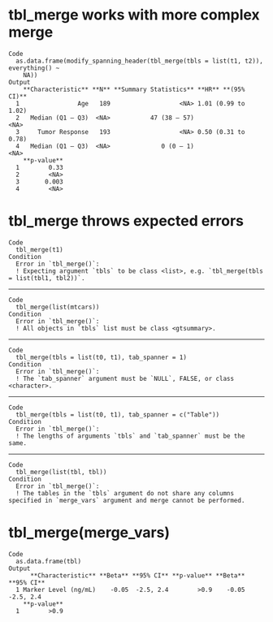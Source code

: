 # tbl_merge works with more complex merge

    Code
      as.data.frame(modify_spanning_header(tbl_merge(tbls = list(t1, t2)), everything() ~
        NA))
    Output
        **Characteristic** **N** **Summary Statistics** **HR** **(95% CI)**
      1                Age   189                   <NA> 1.01 (0.99 to 1.02)
      2   Median (Q1 – Q3)  <NA>           47 (38 – 57)                <NA>
      3     Tumor Response   193                   <NA> 0.50 (0.31 to 0.78)
      4   Median (Q1 – Q3)  <NA>              0 (0 – 1)                <NA>
        **p-value**
      1        0.33
      2        <NA>
      3       0.003
      4        <NA>

# tbl_merge throws expected errors

    Code
      tbl_merge(t1)
    Condition
      Error in `tbl_merge()`:
      ! Expecting argument `tbls` to be class <list>, e.g. `tbl_merge(tbls = list(tbl1, tbl2))`.

---

    Code
      tbl_merge(list(mtcars))
    Condition
      Error in `tbl_merge()`:
      ! All objects in `tbls` list must be class <gtsummary>.

---

    Code
      tbl_merge(tbls = list(t0, t1), tab_spanner = 1)
    Condition
      Error in `tbl_merge()`:
      ! The `tab_spanner` argument must be `NULL`, FALSE, or class <character>.

---

    Code
      tbl_merge(tbls = list(t0, t1), tab_spanner = c("Table"))
    Condition
      Error in `tbl_merge()`:
      ! The lengths of arguments `tbls` and `tab_spanner` must be the same.

---

    Code
      tbl_merge(list(tbl, tbl))
    Condition
      Error in `tbl_merge()`:
      ! The tables in the `tbls` argument do not share any columns specified in `merge_vars` argument and merge cannot be performed.

# tbl_merge(merge_vars)

    Code
      as.data.frame(tbl)
    Output
          **Characteristic** **Beta** **95% CI** **p-value** **Beta** **95% CI**
      1 Marker Level (ng/mL)    -0.05  -2.5, 2.4        >0.9    -0.05  -2.5, 2.4
        **p-value**
      1        >0.9

